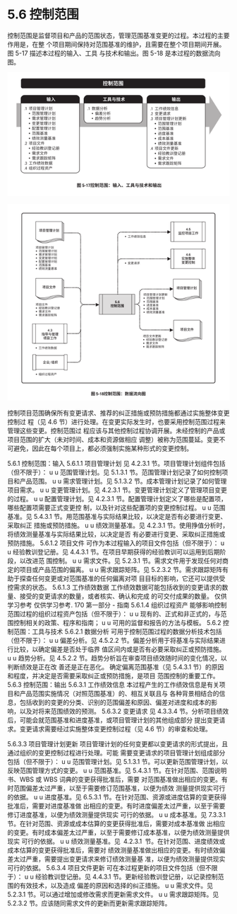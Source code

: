 # 5.6 控制范围
控制范围是监督项目和产品的范围状态，管理范围基准变更的过程。本过程的主要作用是，在整
个项目期间保持对范围基准的维护，且需要在整个项目期间开展。图 5-17 描述本过程的输入、工具
与技术和输出。图 5-18 是本过程的数据流向图。

![](/img/20190830145210.png)

![](/img/20190830145226.png)

控制项目范围确保所有变更请求、推荐的纠正措施或预防措施都通过实施整体变更控制过
程（见 4.6 节）进行处理。在变更实际发生时，也要采用控制范围过程来管理这些变更。控制范围过
程应该与其他控制过程协调开展。未经控制的产品或项目范围的扩大（未对时间、成本和资源做相应
调整）被称为范围蔓延。变更不可避免，因此在每个项目上，都必须强制实施某种形式的变更控制。

5.6.1 控制范围：输入
5.6.1.1 项目管理计划
见 4.2.3.1 节。项目管理计划组件包括（但不限于）：
u u 范围管理计划。见 5.1.3.1 节。范围管理计划记录了如何控制项目和产品范围。
u u 需求管理计划。见 5.1.3.2 节。成本管理计划记录了如何管理项目需求。
u u 变更管理计划。见 4.2.3.1 节。变更管理计划定义了管理项目变更的过程。
u u 配置管理计划。见 4.2.3.1 节。配置管理计划定义了哪些是配置项，哪些配置项需要正式变更控
制，以及针对这些配置项的变更控制过程。
u u 范围基准。见 5.4.3.1 节。用范围基准与实际结果比较，以决定是否有必要进行变更、采取纠正
措施或预防措施。
u u 绩效测量基准。见 4.2.3.1 节。使用挣值分析时，将绩效测量基准与实际结果比较，以决定是否
有必要进行变更、采取纠正措施或预防措施。
5.6.1.2 项目文件
可作为本过程输入的项目文件包括（但不限于）：
u u 经验教训登记册。见 4.4.3.1 节。在项目早期获得的经验教训可以运用到后期阶段，以改进范
围控制。
u u 需求文件。见 5.2.3.1 节。需求文件用于发现任何对商定的项目或产品范围的偏离。
u u 需求跟踪矩阵。见 5.2.3.2 节。需求跟踪矩阵有助于探查任何变更或对范围基准的任何偏离对项
目目标的影响，它还可以提供受控需求的状态。
5.6.1.3 工作绩效数据
工作绩效数据可能包括收到的变更请求的数量、接受的变更请求的数量，或者核实、确认和完成
的可交付成果的数量。
仅供学习参考 仅供学习参考.
170  第一部分 - 指南
5.6.1.4 组织过程资产
能够影响控制范围过程的组织过程资产包括（但不限于）：
u u 现有的、正式和非正式的，与范围控制相关的政策、程序和指南；
u u 可用的监督和报告的方法与模板。
5.6.2 控制范围：工具与技术
5.6.2.1 数据分析
可用于控制范围过程的数据分析技术包括（但不限于）：
u u 偏差分析。见 4.5.2.2 节。偏差分析用于将基准与实际结果进行比较，以确定偏差是否处于临界
值区间内或是否有必要采取纠正或预防措施。
u u 趋势分析。见 4.5.2.2 节。趋势分析旨在审查项目绩效随时间的变化情况，以判断绩效是正在改
善还是正在恶化。
确定偏离范围基准（见 5.4.3.1 节）的原因和程度，并决定是否需要采取纠正或预防措施，是项目
范围控制的重要工作。
5.6.3 控制范围：输出
5.6.3.1 工作绩效信息
本过程产生的工作绩效信息是有关项目和产品范围实施情况（对照范围基准）的、相互关联且与
各种背景相结合的信息，包括收到的变更的分类、识别的范围偏差和原因、偏差对进度和成本的影
响，以及对将来范围绩效的预测。
5.6.3.2 变更请求
见 4.3.3.4 节。分析项目绩效后，可能会就范围基准和进度基准，或项目管理计划的其他组成部分
提出变更请求。变更请求需要经过实施整体变更控制过程（见 4.6 节）的审查和处理。

5.6.3.3 项目管理计划更新
项目管理计划的任何变更都以变更请求的形式提出，且通过组织的变更控制过程进行处理。可能
需要变更请求的项目管理计划组成部分包括（但不限于）：
u u 范围管理计划。见 5.1.3.1 节。可以更新范围管理计划，以反映范围管理方式的变更。
u u 范围基准。见 5.4.3.1 节。在针对范围、范围说明书、WBS 或 WBS 词典的变更获得批准后，需要
对范围基准做出相应的变更。有时范围偏差太过严重，以至于需要修订范围基准，以便为绩效
测量提供现实可行的依据。
u u 进度基准。见 6.5.3.1 节。在针对范围、资源或进度估算的变更获得批准后，需要对进度基准做
出相应的变更。有时进度偏差太过严重，以至于需要修订进度基准，以便为绩效测量提供现实
可行的依据。
u u 成本基准。见 7.3.3.1 节。在针对范围、资源或成本估算的变更获得批准后，需要对成本基准做
出相应的变更。有时成本偏差太过严重，以至于需要修订成本基准，以便为绩效测量提供现实
可行的依据。
u u 绩效测量基准。见 4.2.3.1 节。在针对范围、进度绩效或成本估算的变更获得批准后，需要对
绩效测量基准做出相应的变更。有时绩效偏差太过严重，需要提出变更请求来修订绩效测量基
准，以便为绩效测量提供现实可行的依据。
5.6.3.4 项目文件更新
可在本过程更新的项目文件包括（但不限于）：
u u 经验教训登记册。见 4.4.3.1 节。更新经验教训登记册，以记录控制范围的有效技术，以及造成
偏差的原因和选择的纠正措施。
u u 需求文件。见 5.2.3.1 节。可以通过增加或修改需求而更新需求文件。
u u 需求跟踪矩阵。见 5.2.3.2 节。应该随同需求文件的更新而更新需求跟踪矩阵。
